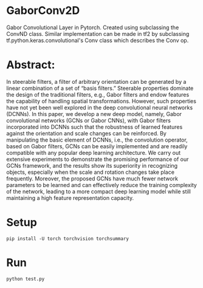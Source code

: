 # GaborConv2D
Gabor Convolutional Layer in Pytorch. Created using subclassing the ConvND class.
Similar implementation can be made in tf2 by subclassing tf.python.keras.convolutional's Conv class which describes the Conv op.

# Abstract:
In steerable filters, a filter of arbitrary orientation can be generated by a linear combination of a set of “basis filters.” Steerable properties dominate the design of the traditional filters, e.g., Gabor filters and endow features the capability of handling spatial transformations. However, such properties have not yet been well explored in the deep convolutional neural networks (DCNNs). In this paper, we develop a new deep model, namely, Gabor convolutional networks (GCNs or Gabor CNNs), with Gabor filters incorporated into DCNNs such that the robustness of learned features against the orientation and scale changes can be reinforced. By manipulating the basic element of DCNNs, i.e., the convolution operator, based on Gabor filters, GCNs can be easily implemented and are readily compatible with any popular deep learning architecture. We carry out extensive experiments to demonstrate the promising performance of our GCNs framework, and the results show its superiority in recognizing objects, especially when the scale and rotation changes take place frequently. Moreover, the proposed GCNs have much fewer network parameters to be learned and can effectively reduce the training complexity of the network, leading to a more compact deep learning model while still maintaining a high feature representation capacity.

# Setup 
```
pip install -U torch torchvision torchsummary
```
# Run
```
python test.py
```
